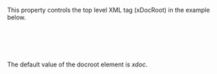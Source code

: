 ﻿This property controls the top level XML tag (xDocRoot) in the example below.

<pre>
<?xml version="1.0"?>
<xDocRoot>
      <data1></data1>
      <data2></data2>     
</xDocRoot></pre>

The default value of the docroot element is *xdoc*.